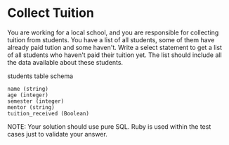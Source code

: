 # Collect Tuition

You are working for a local school, and you are responsible for collecting tuition from students. You have a list of all students, some of them have already paid tution and some haven't. Write a select statement to get a list of all students who haven't paid their tuition yet. The list should include all the data available about these students.

students table schema

    name (string)
    age (integer)
    semester (integer)
    mentor (string)
    tuition_received (Boolean)

NOTE: Your solution should use pure SQL. Ruby is used within the test cases just to validate your answer.
